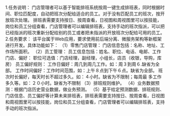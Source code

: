 1.任务说明：
门店管理者可以基于智能排班系统按周一键生成排班表，同时根据时间、职位匹配度，自动把班次分配给适合的员工。对于没有匹配员工的班次，按开放班次处理。 排班表需要支持按日、按周查看，日视图和周视图里可以按技能，岗位和员工分组查看，门店管理者可以编辑排班表，支持手动的班次指派，可以把已经指派的班次重新分配给别的员工或者把未指派的开放班次分配给可用的员工。
2.任务要求：
该平台属于Web应用，要求使用前后端分离、微服务架构等新框架进行开发。具体功能如下：
（1）零售门店管理：
门店信息包括：名称、地址、工作场所面积。
（2）员工管理：
员工信息包括：姓名、职位、电话、电邮、工作门店、偏好：
职位可选值：门店经理，副经理，小组长，店员（收银，导购，库房）
员工偏好规则：
工作日偏好：周几到周几工作。如：周３到周６.缺省为全部。
工作时间偏好：工作时间范围，如：上午８点到下午６点。缺省为全部。
班次时长偏好，每天时长不超过多久。如：４小时。缺省为不限制；每周最
多工作多久等。如：２０小时。缺省为不限制
（3）排班规则维护。
（4）业务数据预测：根据门店历史营业数据，做业务预测。
（5）基于给定预测数据、排班规则、门店信息、员工偏好等计算未来排班表，排班表需要支持按日、按周查看，日视图和周视图里可以按技能，岗位和员工分组查看，门店管理者可以编辑排班表，支持手动的班次指派。

